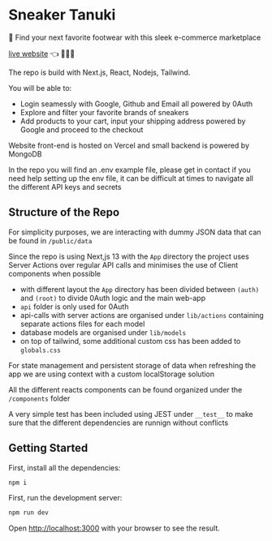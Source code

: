 # Sneaker Tanuki
👟 Find your next favorite footwear with this sleek e-commerce marketplace

<a href="https://sneaker-tanuki.vercel.app/" target="_blank">live website</a> 👈 👨🏼‍💻

The repo is build with Next.js, React, Nodejs, Tailwind.

You will be able to:

- Login seamessly with Google, Github and Email all powered by 0Auth 
- Explore and filter your favorite brands of sneakers
- Add products to your cart, input your shipping address powered by Google and proceed to the checkout

Website front-end is hosted on Vercel and small backend is powered by MongoDB

In the repo you will find an .env example file, please get in contact if you need help setting up the env file, it can be difficult at times to navigate all the different API keys and secrets

## Structure of the Repo

For simplicity purposes, we are interacting with dummy JSON data that can be found in `/public/data`

Since the repo is using Next,js 13 with the `App` directory the project uses Server Actions over regular API calls and minimises the use of Client components when possible

- with different layout the `App` directory has been divided between `(auth)` and `(root)` to divide 0Auth logic and the main web-app
- `api` folder is only used for 0Auth
- api-calls with server actions are organised under `lib/actions` containing separate actions files for each model
- database models are organised under `lib/models`
- on top of tailwind, some additional custom css has been added to `globals.css`

For state management and persistent storage of data when refreshing the app we are using context with a custom localStorage solution

All the different reacts components can be found organized under the `/components` folder

A very simple test has been included using JEST under `__test__` to make sure that the different dependencies are runnign without conflicts

## Getting Started

First, install all the dependencies:

```bash
npm i
```

First, run the development server:

```bash
npm run dev
```

Open [http://localhost:3000](http://localhost:3000) with your browser to see the result.
